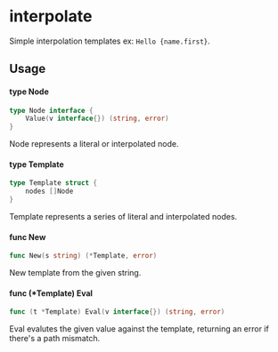 # interpolate

 Simple interpolation templates ex: `Hello {name.first}`.

## Usage

#### type Node

```go
type Node interface {
	Value(v interface{}) (string, error)
}
```

Node represents a literal or interpolated node.

#### type Template

```go
type Template struct {
	nodes []Node
}
```

Template represents a series of literal and interpolated nodes.

#### func  New

```go
func New(s string) (*Template, error)
```
New template from the given string.

#### func (*Template) Eval

```go
func (t *Template) Eval(v interface{}) (string, error)
```
Eval evalutes the given value against the template, returning an error if
there's a path mismatch.
